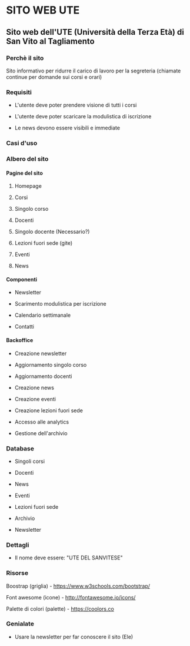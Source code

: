 # SITO WEB UTE
## Sito web dell'UTE (Università della Terza Età) di San Vito al Tagliamento

### Perchè il sito
Sito informativo per ridurre il carico di lavoro per la segreteria (chiamate continue per domande sui corsi e orari)


### Requisiti

* L'utente deve poter prendere visione di tutti i corsi

* L'utente deve poter scaricare la modulistica di iscrizione

* Le news devono essere visibili e immediate


### Casi d'uso


### Albero del sito

#### Pagine del sito

1. Homepage

2. Corsi

3. Singolo corso

4. Docenti

5. Singolo docente (Necessario?)

6. Lezioni fuori sede (gite)

7. Eventi

8. News



#### Componenti

* Newsletter

* Scarimento modulistica per iscrizione

* Calendario settimanale

* Contatti

#### Backoffice

* Creazione newsletter

* Aggiornamento singolo corso

* Aggiornamento docenti

* Creazione news

* Creazione eventi

* Creazione lezioni fuori sede

* Accesso alle analytics

* Gestione dell'archivio


### Database

* Singoli corsi

* Docenti

* News

* Eventi

* Lezioni fuori sede

* Archivio

* Newsletter


### Dettagli

* Il nome deve essere: "UTE DEL SANVITESE"


### Risorse

Boostrap (griglia) - https://www.w3schools.com/bootstrap/

Font awesome (icone) - http://fontawesome.io/icons/

Palette di colori (palette) - https://coolors.co

### Genialate

* Usare la newsletter per far conoscere il sito (Ele)


